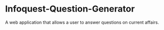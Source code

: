 # Infoquest-Question-Generator
A web application that allows a user to answer questions on current affairs.
